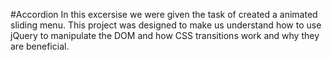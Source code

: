 #Accordion
In this excersise we were given the task of created a animated sliding menu. This project was designed to make us
understand how to use jQuery to manipulate the DOM and
how CSS transitions work and why they are beneficial.
